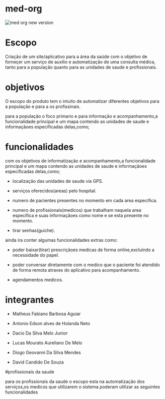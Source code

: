 # med-org


![med org new version](https://github.com/user-attachments/assets/c8dfc841-4206-4ea3-8bee-9a7e3ed112aa)



# Escopo

Criação de um site/aplicativo para a área da saúde com o objetivo de forneçer um serviço de auxilio e automatização de uma consulta médica, tanto para a população quanto para as unidades de saude e profissionais.


# objetivos

O escopo do produto tem o intuito de automatizar diferentes objetivos para a população e para a os profissinais.

para a população o foco primario e para informação e acompanhamento,a funcionalidade principal e um mapa contendo as unidades de saude e informaçãoes especificadas delas,como;








# funcionalidades


 com os objetivos de informatização e acompanhamento,a funcionalidade principal e um mapa contendo as unidades de saude e informaçãoes especificadas delas,como;

- localização das unidades de saude via GPS.

- serviços oferecidos(areas) pelo hospital.

- numero de pacientes presentes no momento em cada area especifica.

- numero de profissionais(medicos) que trabalham naquela area especifica e suas informaçãoes como nome e se esta presente no momento.

- tirar senhas(guiche).

ainda ira conter algumas funcionalidades extras como:

- poder baixar(tirar) prescriçãoes medicas de forma online,excluindo a necessidade do papel.

- poder conversar diretamente com o medico que o paciente foi atendido de forma remota atraves do aplicativo para acompanhamento.

- agendamentos medicos.


# integrantes 

- Matheus Fabiano Barbosa Aguiar

- Antonio Edson alves de Holanda Neto

- Dacio Da Silva Melo Junior

- Lucas Mourato Aureliano De Melo

- Diogo Geovanni Da Silva Mendes

- David Candido De Souza    



#profissionais da saude

para os profissionais da saude o escopo esta na automatização dos serviços,os medicos que utilizarem o sistema poderam utilizar as seguintes funcionalidades 



